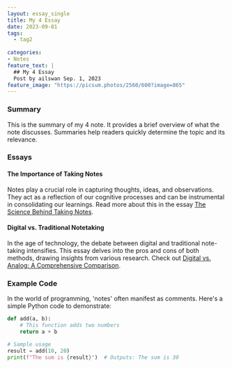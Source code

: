```yaml
---
layout: essay_single
title: My 4 Essay
date: 2023-09-01
tags:
  - tag2
 
categories:
- Notes
feature_text: |
  ## My 4 Essay
  Post by ailswan Sep. 1, 2023
feature_image: "https://picsum.photos/2560/600?image=865"
---
```


### Summary

This is the summary of my 4 note. It provides a brief overview of what the note discusses. Summaries help readers quickly determine the topic and its relevance.

### Essays

#### The Importance of Taking Notes

Notes play a crucial role in capturing thoughts, ideas, and observations. They act as a reflection of our cognitive processes and can be instrumental in consolidating our learnings. Read more about this in the essay [The Science Behind Taking Notes](#).

#### Digital vs. Traditional Notetaking

In the age of technology, the debate between digital and traditional note-taking intensifies. This essay delves into the pros and cons of both methods, drawing insights from various research. Check out [Digital vs. Analog: A Comprehensive Comparison](#).

### Example Code

In the world of programming, 'notes' often manifest as comments. Here's a simple Python code to demonstrate:

```python
def add(a, b):
    # This function adds two numbers
    return a + b

# Sample usage
result = add(10, 20)
print(f"The sum is {result}")  # Outputs: The sum is 30
